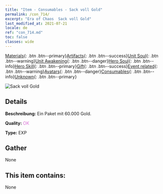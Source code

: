 ```yaml
---
title: "Item - Consumables - Sack voll Gold"
permalink: /con_714/
excerpt: "Era of Chaos  Sack voll Gold"
last_modified_at: 2021-07-21
locale: de
ref: "con_714.md"
toc: false
classes: wide
---
```

 [Materials](/ItemsDE/){: .btn .btn--primary}[Artifacts](/ItemsDE/Artifacts/){: .btn .btn--success}[Unit Soul](/ItemsDE/UnitSoul/){: .btn .btn--warning}[Unit Awakening](/ItemsDE/UnitAwakening/){: .btn .btn--danger}[Hero Soul](/ItemsDE/HeroSoul/){: .btn .btn--info}[Hero Skill](/ItemsDE/HeroSkill/){: .btn .btn--primary}[Gift](/ItemsDE/Gift/){: .btn .btn--success}[Event related](/ItemsDE/Events/){: .btn .btn--warning}[Avatars](/ItemsDE/Avatars/){: .btn .btn--danger}[Consumables](/ItemsDE/Consumables/){: .btn .btn--info}[Unknown](/ItemsDE/Unknown/){: .btn .btn--primary}

 ![Sack voll Gold](/images/t/i_512.png)

## Details
 **Beschreibung:** Ein Paket mit 60.000 Gold.

 **Quality:** <span style="color: #DA70D6">OK</span>

 **Type:** EXP

## Gather

  None

## This item contains:

  None

